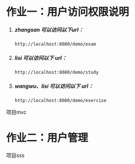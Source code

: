 # 作业一：用户访问权限说明

1. ##### zhangsan 可以访问以下url：

   ```
   http://localhost:8080/demo/exam
   ```

2. ##### lisi 可以访问以下 url：

   ```
   http://localhost:8080/demo/study
   ```

3. ##### wangwu、lisi 可以访问以下 url：

   ```
   http://localhost:8080/demo/exercise
   ```


项目mvc

# 作业二：用户管理
项目sss